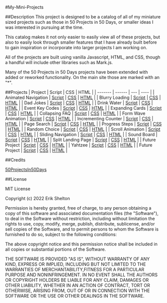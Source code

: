 #My-Mini-Projects

##Description
This project is designed to be a catalog of all of my miniature sized projects such as those in 50 Projects in 50 Days, or smaller ideas I was interested in pursuing at the time.

This catalog makes it not only easier to easily view all of these projects, but also to easily look through smaller features that I have already built before to gain inspiration or incorporate into larger projects I am working on.

All of the projects are built using vanilla Javascript, HTML, and CSS, though a handful will include other libraries such as Mark.js.

Many of the 50 Projects in 50 Days projects have been extended with added or reworked functionality. On the main site those are marked with an "*".

##Projects
| Project | Script | CSS | HTML |
| ------- | ------ | --- | ---- |
| Animated Navigation | [Script](https://github.com/E-Shelton98/My-Mini-Projects/blob/main/scripts/animatedNavigationScript.js) | [CSS](https://github.com/E-Shelton98/My-Mini-Projects/blob/main/styles/animated-navigation.css) | [HTML](https://github.com/E-Shelton98/My-Mini-Projects/blob/main/html/animated-navigation.html) |
| Blurry Loading | [Script](https://github.com/E-Shelton98/My-Mini-Projects/blob/main/scripts/blurryLoadingScript.js) | [CSS](https://github.com/E-Shelton98/My-Mini-Projects/blob/main/styles/blurry-loading.css) | [HTML](https://github.com/E-Shelton98/My-Mini-Projects/blob/main/html/blurry-loading.html) |
| Dad Jokes | [Script](https://github.com/E-Shelton98/My-Mini-Projects/blob/main/scripts/dadJokesScript.js) | [CSS](https://github.com/E-Shelton98/My-Mini-Projects/blob/main/styles/dad-jokes.css) | [HTML](https://github.com/E-Shelton98/My-Mini-Projects/blob/main/html/dad-jokes.html) |
| Drink Water | [Script](https://github.com/E-Shelton98/My-Mini-Projects/blob/main/scripts/drinkWaterScript.js) | [CSS](https://github.com/E-Shelton98/My-Mini-Projects/blob/main/styles/drink-water.css) | [HTML](https://github.com/E-Shelton98/My-Mini-Projects/blob/main/html/drink-water.html) |
| Event Key Codes | [Script](https://github.com/E-Shelton98/My-Mini-Projects/blob/main/scripts/eventKeycodesScript.js) | [CSS](https://github.com/E-Shelton98/My-Mini-Projects/blob/main/styles/event-keycodes.css) | [HTML](https://github.com/E-Shelton98/My-Mini-Projects/blob/main/html/event-keycodes.html) |
| Expanding Cards | [Script](https://github.com/E-Shelton98/My-Mini-Projects/blob/main/scripts/expandingCardsScript.js) | [CSS](https://github.com/E-Shelton98/My-Mini-Projects/blob/main/styles/expanding-cards.css) | [HTML](https://github.com/E-Shelton98/My-Mini-Projects/blob/main/html/expanding-cards.html) |
| Collapsing FAQ | [Script](https://github.com/E-Shelton98/My-Mini-Projects/blob/main/scripts/faqCollapseScript.js) | [CSS](https://github.com/E-Shelton98/My-Mini-Projects/blob/main/styles/faq-collapse.css) | [HTML](https://github.com/E-Shelton98/My-Mini-Projects/blob/main/html/faq-collapse.html) |
| Form Wave Animation | [Script](https://github.com/E-Shelton98/My-Mini-Projects/blob/main/scripts/formWaveAnimationScript.js) | [CSS](https://github.com/E-Shelton98/My-Mini-Projects/blob/main/styles/form-wave-animation.css) | [HTML](https://github.com/E-Shelton98/My-Mini-Projects/blob/main/html/form-wave-animation.html) |
| Incrementing Counter | [Script](https://github.com/E-Shelton98/My-Mini-Projects/blob/main/scripts/incrementingCounterScript.js) | [CSS](https://github.com/E-Shelton98/My-Mini-Projects/blob/main/styles/incrementing-counter.css) | [HTML](https://github.com/E-Shelton98/My-Mini-Projects/blob/main/html/incrementing-counter.html) |
| Page Search | [Script](https://github.com/E-Shelton98/My-Mini-Projects/blob/main/scripts/pageSearchScript.js) | [CSS](https://github.com/E-Shelton98/My-Mini-Projects/blob/main/styles/page-search.css) | [HTML](https://github.com/E-Shelton98/My-Mini-Projects/blob/main/html/page-search.html) |
| Progress Steps | [Script](https://github.com/E-Shelton98/My-Mini-Projects/blob/main/scripts/progressStepsScript.js) | [CSS](https://github.com/E-Shelton98/My-Mini-Projects/blob/main/styles/progress-steps.css) | [HTML](https://github.com/E-Shelton98/My-Mini-Projects/blob/main/html/progress-steps.html) |
| Random Choice | [Script](https://github.com/E-Shelton98/My-Mini-Projects/blob/main/scripts/randomChoiceScript.js) | [CSS](https://github.com/E-Shelton98/My-Mini-Projects/blob/main/styles/random-choice.css) | [HTML](https://github.com/E-Shelton98/My-Mini-Projects/blob/main/html/random-choice.html) |
| Scroll Animation | [Script](https://github.com/E-Shelton98/My-Mini-Projects/blob/main/scripts/scrollAnimationScript.js) | [CSS](https://github.com/E-Shelton98/My-Mini-Projects/blob/main/styles/scroll-animation.css) | [HTML](https://github.com/E-Shelton98/My-Mini-Projects/blob/main/html/scroll-animation.html) |
| Sliding Navigation | [Script](https://github.com/E-Shelton98/My-Mini-Projects/blob/main/scripts/slidingNavigationScript.js) | [CSS](https://github.com/E-Shelton98/My-Mini-Projects/blob/main/styles/sliding-navigation.css) | [HTML](https://github.com/E-Shelton98/My-Mini-Projects/blob/main/html/sliding-navigation.html) |
| Sound Board | [Script](https://github.com/E-Shelton98/My-Mini-Projects/blob/main/scripts/soundBoardScript.js) | [CSS](https://github.com/E-Shelton98/My-Mini-Projects/blob/main/styles/sound-board.css) | [HTML](https://github.com/E-Shelton98/My-Mini-Projects/blob/main/html/sound-board.html) |
| Split Landing Page | [Script](https://github.com/E-Shelton98/My-Mini-Projects/blob/main/scripts/splitLandingPageScript.js) | [CSS](https://github.com/E-Shelton98/My-Mini-Projects/blob/main/styles/split-landing-page.css) | [HTML](https://github.com/E-Shelton98/My-Mini-Projects/blob/main/html/split-landing-page.html) |
| Future Project | [Script](https://github.com/E-Shelton98/My-Mini-Projects/blob/main/scripts/backgroundSliderScript.js) | [CSS](https://github.com/E-Shelton98/My-Mini-Projects/blob/main/styles/background-slider.css) | [HTML](https://github.com/E-Shelton98/My-Mini-Projects/blob/main/html/background-slider.html) |
| Yahtzee | [Script](https://github.com/E-Shelton98/My-Mini-Projects/blob/main/scripts/yahtzeeScript.js) | [CSS](https://github.com/E-Shelton98/My-Mini-Projects/blob/main/styles/yahtzee.css) | [HTML](https://github.com/E-Shelton98/My-Mini-Projects/blob/main/html/yahtzee.html) |
| Future Project | [Script](link) | [CSS](link) | [HTML](link) |

##Credits

[50ProjectsIn50Days](https://www.udemy.com/course/50-projects-50-days/)

##License

MIT License

Copyright (c) 2022 Erik Shelton

Permission is hereby granted, free of charge, to any person obtaining a copy of this software and associated documentation files (the "Software"), to deal in the Software without restriction, including without limitation the rights to use, copy, modify, merge, publish, distribute, sublicense, and/or sell copies of the Software, and to permit persons to whom the Software is furnished to do so, subject to the following conditions:

The above copyright notice and this permission notice shall be included in all copies or substantial portions of the Software.

THE SOFTWARE IS PROVIDED "AS IS", WITHOUT WARRANTY OF ANY KIND, EXPRESS OR IMPLIED, INCLUDING BUT NOT LIMITED TO THE WARRANTIES OF MERCHANTABILITY,FITNESS FOR A PARTICULAR PURPOSE AND NONINFRINGEMENT. IN NO EVENT SHALL THE AUTHORS OR COPYRIGHT HOLDERS BE LIABLE FOR ANY CLAIM, DAMAGES OR OTHER LIABILITY, WHETHER IN AN ACTION OF CONTRACT, TORT OR OTHERWISE, ARISING FROM, OUT OF OR IN CONNECTION WITH THE SOFTWARE OR THE USE OR OTHER DEALINGS IN THE SOFTWARE.